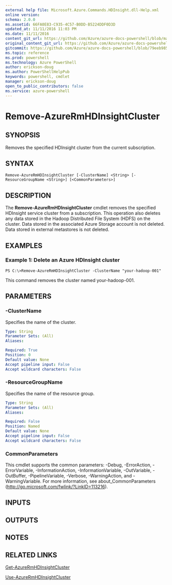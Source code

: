 ```yaml
---
external help file: Microsoft.Azure.Commands.HDInsight.dll-Help.xml
online version: 
schema: 2.0.0
ms.assetid: 66FA0E83-C935-4C57-B0DD-B5224DDF0D3D
updated_at: 11/11/2016 11:03 PM
ms.date: 11/11/2016
content_git_url: https://github.com/Azure/azure-docs-powershell/blob/master/azureps-cmdlets-docs/ResourceManager/AzureRM.HDInsight/v2.2.0/Remove-AzureRmHDInsightCluster.md
original_content_git_url: https://github.com/Azure/azure-docs-powershell/blob/master/azureps-cmdlets-docs/ResourceManager/AzureRM.HDInsight/v2.2.0/Remove-AzureRmHDInsightCluster.md
gitcommit: https://github.com/Azure/azure-docs-powershell/blob/79eeb985ea480979357fb4695832a0c3d29a48bf/azureps-cmdlets-docs/ResourceManager/AzureRM.HDInsight/v2.2.0/Remove-AzureRmHDInsightCluster.md
ms.topic: reference
ms.prod: powershell
ms.technology: Azure PowerShell
author: erickson-doug
ms.author: PowerShellHelpPub
keywords: powershell, cmdlet
manager: erickson-doug
open_to_public_contributors: false
ms.service: azure-powershell
---
```


# Remove-AzureRmHDInsightCluster

## SYNOPSIS
Removes the specified HDInsight cluster from the current subscription.

## SYNTAX

```
Remove-AzureRmHDInsightCluster [-ClusterName] <String> [-ResourceGroupName <String>] [<CommonParameters>]
```

## DESCRIPTION
The **Remove-AzureRmHDInsightCluster** cmdlet removes the specified HDInsight service cluster from a subscription.
This operation also deletes any data stored in the Hadoop Distributed File System (HDFS) on the cluster.
Data stored in the associated Azure Storage account is not deleted.
Data stored in external metastores is not deleted.

## EXAMPLES

### Example 1: Delete an Azure HDInsight cluster
```
PS C:\>Remove-AzureRmHDInsightCluster -ClusterName "your-hadoop-001"
```

This command removes the cluster named your-hadoop-001.

## PARAMETERS

### -ClusterName
Specifies the name of the cluster.

```yaml
Type: String
Parameter Sets: (All)
Aliases: 

Required: True
Position: 0
Default value: None
Accept pipeline input: False
Accept wildcard characters: False
```

### -ResourceGroupName
Specifies the name of the resource group.

```yaml
Type: String
Parameter Sets: (All)
Aliases: 

Required: False
Position: Named
Default value: None
Accept pipeline input: False
Accept wildcard characters: False
```

### CommonParameters
This cmdlet supports the common parameters: -Debug, -ErrorAction, -ErrorVariable, -InformationAction, -InformationVariable, -OutVariable, -OutBuffer, -PipelineVariable, -Verbose, -WarningAction, and -WarningVariable. For more information, see about_CommonParameters (http://go.microsoft.com/fwlink/?LinkID=113216).

## INPUTS

## OUTPUTS

## NOTES

## RELATED LINKS

[Get-AzureRmHDInsightCluster](xref:ResourceManager/AzureRM.HDInsight/v2.2.0/Get-AzureRmHDInsightCluster.md)

[Use-AzureRmHDInsightCluster](xref:ResourceManager/AzureRM.HDInsight/v2.2.0/Use-AzureRmHDInsightCluster.md)


